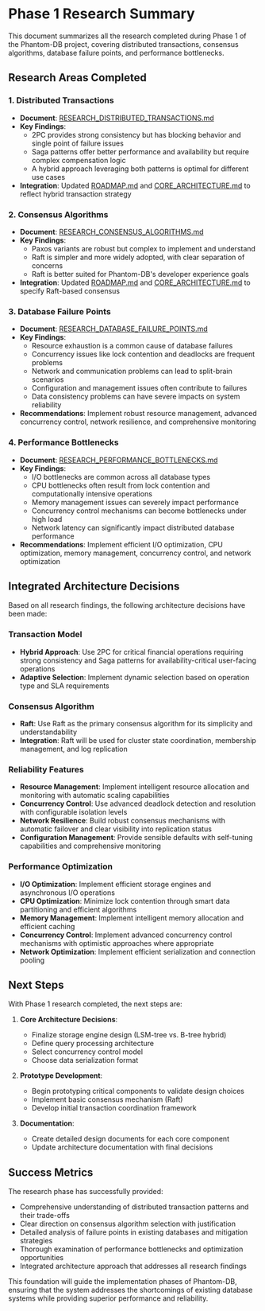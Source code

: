# Phase 1 Research Summary

This document summarizes all the research completed during Phase 1 of the Phantom-DB project, covering distributed transactions, consensus algorithms, database failure points, and performance bottlenecks.

## Research Areas Completed

### 1. Distributed Transactions
- **Document**: [RESEARCH_DISTRIBUTED_TRANSACTIONS.md](RESEARCH_DISTRIBUTED_TRANSACTIONS.md)
- **Key Findings**:
  - 2PC provides strong consistency but has blocking behavior and single point of failure issues
  - Saga patterns offer better performance and availability but require complex compensation logic
  - A hybrid approach leveraging both patterns is optimal for different use cases
- **Integration**: Updated [ROADMAP.md](../ROADMAP.md) and [CORE_ARCHITECTURE.md](CORE_ARCHITECTURE.md) to reflect hybrid transaction strategy

### 2. Consensus Algorithms
- **Document**: [RESEARCH_CONSENSUS_ALGORITHMS.md](RESEARCH_CONSENSUS_ALGORITHMS.md)
- **Key Findings**:
  - Paxos variants are robust but complex to implement and understand
  - Raft is simpler and more widely adopted, with clear separation of concerns
  - Raft is better suited for Phantom-DB's developer experience goals
- **Integration**: Updated [ROADMAP.md](../ROADMAP.md) and [CORE_ARCHITECTURE.md](CORE_ARCHITECTURE.md) to specify Raft-based consensus

### 3. Database Failure Points
- **Document**: [RESEARCH_DATABASE_FAILURE_POINTS.md](RESEARCH_DATABASE_FAILURE_POINTS.md)
- **Key Findings**:
  - Resource exhaustion is a common cause of database failures
  - Concurrency issues like lock contention and deadlocks are frequent problems
  - Network and communication problems can lead to split-brain scenarios
  - Configuration and management issues often contribute to failures
  - Data consistency problems can have severe impacts on system reliability
- **Recommendations**: Implement robust resource management, advanced concurrency control, network resilience, and comprehensive monitoring

### 4. Performance Bottlenecks
- **Document**: [RESEARCH_PERFORMANCE_BOTTLENECKS.md](RESEARCH_PERFORMANCE_BOTTLENECKS.md)
- **Key Findings**:
  - I/O bottlenecks are common across all database types
  - CPU bottlenecks often result from lock contention and computationally intensive operations
  - Memory management issues can severely impact performance
  - Concurrency control mechanisms can become bottlenecks under high load
  - Network latency can significantly impact distributed database performance
- **Recommendations**: Implement efficient I/O optimization, CPU optimization, memory management, concurrency control, and network optimization

## Integrated Architecture Decisions

Based on all research findings, the following architecture decisions have been made:

### Transaction Model
- **Hybrid Approach**: Use 2PC for critical financial operations requiring strong consistency and Saga patterns for availability-critical user-facing operations
- **Adaptive Selection**: Implement dynamic selection based on operation type and SLA requirements

### Consensus Algorithm
- **Raft**: Use Raft as the primary consensus algorithm for its simplicity and understandability
- **Integration**: Raft will be used for cluster state coordination, membership management, and log replication

### Reliability Features
- **Resource Management**: Implement intelligent resource allocation and monitoring with automatic scaling capabilities
- **Concurrency Control**: Use advanced deadlock detection and resolution with configurable isolation levels
- **Network Resilience**: Build robust consensus mechanisms with automatic failover and clear visibility into replication status
- **Configuration Management**: Provide sensible defaults with self-tuning capabilities and comprehensive monitoring

### Performance Optimization
- **I/O Optimization**: Implement efficient storage engines and asynchronous I/O operations
- **CPU Optimization**: Minimize lock contention through smart data partitioning and efficient algorithms
- **Memory Management**: Implement intelligent memory allocation and efficient caching
- **Concurrency Control**: Implement advanced concurrency control mechanisms with optimistic approaches where appropriate
- **Network Optimization**: Implement efficient serialization and connection pooling

## Next Steps

With Phase 1 research completed, the next steps are:

1. **Core Architecture Decisions**:
   - Finalize storage engine design (LSM-tree vs. B-tree hybrid)
   - Define query processing architecture
   - Select concurrency control model
   - Choose data serialization format

2. **Prototype Development**:
   - Begin prototyping critical components to validate design choices
   - Implement basic consensus mechanism (Raft)
   - Develop initial transaction coordination framework

3. **Documentation**:
   - Create detailed design documents for each core component
   - Update architecture documentation with final decisions

## Success Metrics

The research phase has successfully provided:

- Comprehensive understanding of distributed transaction patterns and their trade-offs
- Clear direction on consensus algorithm selection with justification
- Detailed analysis of failure points in existing databases and mitigation strategies
- Thorough examination of performance bottlenecks and optimization opportunities
- Integrated architecture approach that addresses all research findings

This foundation will guide the implementation phases of Phantom-DB, ensuring that the system addresses the shortcomings of existing database systems while providing superior performance and reliability.
